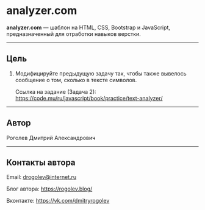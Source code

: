 # analyzer.com

**analyzer.com** &mdash; шаблон на HTML, CSS, Bootstrap и JavaScript, предназначенный для отработки навыков верстки.

---

## Цель

1. Модифицируйте предыдущую задачу так, чтобы также вывелось сообщение о том, сколько в тексте символов.

    Ссылка на задание (Задача 2): 
    https://code.mu/ru/javascript/book/practice/text-analyzer/

---

## Автор

Роголев Дмитрий Александрович

---

## Контакты автора

Email: drogolev@internet.ru

Блог автора: https://rogolev.blog/

Вконтакте: https://vk.com/dmitryrogolev
